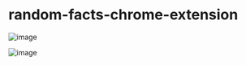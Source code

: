 # random-facts-chrome-extension

![image](https://user-images.githubusercontent.com/87371365/162874940-e2db28fd-f561-4fd8-b8aa-f6ad3bd0fc01.png)


![image](https://user-images.githubusercontent.com/87371365/162875020-a18a5a7e-383b-4c89-b6c0-47eb978ce61c.png)
